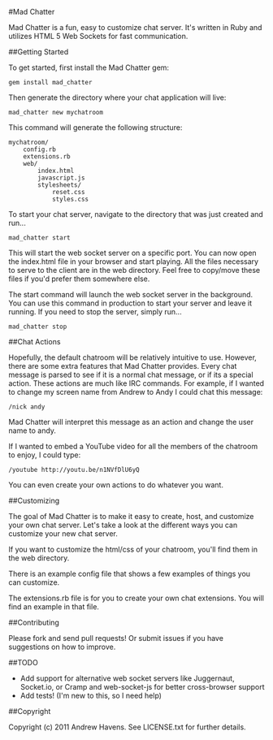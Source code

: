 #Mad Chatter

Mad Chatter is a fun, easy to customize chat server. It's written in Ruby and utilizes HTML 5 Web Sockets for fast communication.

##Getting Started

To get started, first install the Mad Chatter gem:

    gem install mad_chatter

Then generate the directory where your chat application will live:

    mad_chatter new mychatroom

This command will generate the following structure:

    mychatroom/
        config.rb
        extensions.rb
        web/
            index.html
            javascript.js
            stylesheets/
                reset.css
                styles.css

To start your chat server, navigate to the directory that was just created and run...

    mad_chatter start

This will start the web socket server on a specific port. You can now open the index.html file in your browser and start playing. All the files necessary to serve to the client are in the web directory. Feel free to copy/move these files if you'd prefer them somewhere else.

The start command will launch the web socket server in the background. You can use this command in production to start your server and leave it running. If you need to stop the server, simply run...

    mad_chatter stop


##Chat Actions

Hopefully, the default chatroom will be relatively intuitive to use. However, there are some extra features that Mad Chatter provides. Every chat message is parsed to see if it is a normal chat message, or if its a special action. These actions are much like IRC commands. For example, if I wanted to change my screen name from Andrew to Andy I could chat this message:

    /nick andy

Mad Chatter will interpret this message as an action and change the user name to andy.

If I wanted to embed a YouTube video for all the members of the chatroom to enjoy, I could type:

    /youtube http://youtu.be/n1NVfDlU6yQ

You can even create your own actions to do whatever you want.


##Customizing

The goal of Mad Chatter is to make it easy to create, host, and customize your own chat server. Let's take a look at the different ways you can customize your new chat server.

If you want to customize the html/css of your chatroom, you'll find them in the web directory.

There is an example config file that shows a few examples of things you can customize.

The extensions.rb file is for you to create your own chat extensions. You will find an example in that file.


##Contributing

Please fork and send pull requests! Or submit issues if you have suggestions on how to improve.

##TODO

 - Add support for alternative web socket servers like Juggernaut, Socket.io, or Cramp and web-socket-js for better cross-browser support
 - Add tests! (I'm new to this, so I need help)

##Copyright

Copyright (c) 2011 Andrew Havens. See LICENSE.txt for further details.
